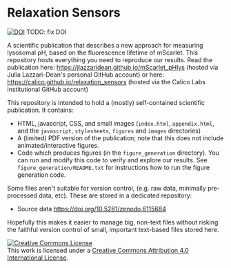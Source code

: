 # Relaxation Sensors

<a href="https://doi.org/10.5281/zenodo.XXXXXXX"><img src="https://zenodo.org/badge/DOI/10.5281/zenodo.3665824.svg" alt="DOI"></a> TODO: fix DOI

A scientific publication that describes a new approach for measuring lysosomal pH, based on the fluorescence lifetime of mScarlet. This repository hosts everything you need to reproduce our results. Read the publication here: https://jlazzaridean.github.io/mScarlet_pHlys (hosted via Julia Lazzari-Dean's personal GitHub account) or here: https://calico.github.io/relaxation_sensors (hosted via the Calico Labs institutional GitHub account)

This repository is intended to hold a (mostly) self-contained scientific publication. It contains:

* HTML, javascript, CSS, and small images (`index.html`, `appendix.html`, and the `javascript`, `stylesheets`, `figures` and `images` directories)
* A (limited) PDF version of the publication; note that this does not include animated/interactive figures.
* Code which produces figures (in the `figure_generation` directory). You can run and modify this code to verify and explore our results. See `figure_generation/README.txt` for instructions how to run the figure generation code.

Some files aren't suitable for version control, (e.g. raw data, minimally pre-processed data, etc). These are stored in a dedicated repository:

* Source data https://doi.org/10.5281/zenodo.6115684

Hopefully this makes it easier to manage big, non-text files without risking the faithful version control of small, important text-based files stored here.

<a rel="license" href="http://creativecommons.org/licenses/by/4.0/"><img alt="Creative Commons License" style="border-width:0" src="https://i.creativecommons.org/l/by/4.0/88x31.png" /></a><br />This work is licensed under a <a rel="license" href="http://creativecommons.org/licenses/by/4.0/">Creative Commons Attribution 4.0 International License</a>.
